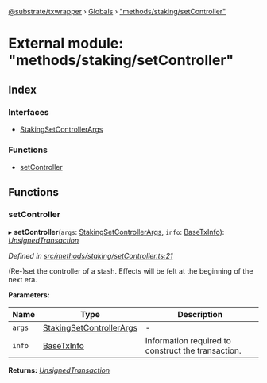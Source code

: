 [@substrate/txwrapper](../README.md) › [Globals](../globals.md) › ["methods/staking/setController"](_methods_staking_setcontroller_.md)

# External module: "methods/staking/setController"

## Index

### Interfaces

* [StakingSetControllerArgs](../interfaces/_methods_staking_setcontroller_.stakingsetcontrollerargs.md)

### Functions

* [setController](_methods_staking_setcontroller_.md#setcontroller)

## Functions

###  setController

▸ **setController**(`args`: [StakingSetControllerArgs](../interfaces/_methods_staking_setcontroller_.stakingsetcontrollerargs.md), `info`: [BaseTxInfo](../interfaces/_util_types_.basetxinfo.md)): *[UnsignedTransaction](../interfaces/_util_types_.unsignedtransaction.md)*

*Defined in [src/methods/staking/setController.ts:21](https://github.com/paritytech/txwrapper/blob/2ef02a5/src/methods/staking/setController.ts#L21)*

(Re-)set the controller of a stash. Effects will be felt at the beginning of
the next era.

**Parameters:**

Name | Type | Description |
------ | ------ | ------ |
`args` | [StakingSetControllerArgs](../interfaces/_methods_staking_setcontroller_.stakingsetcontrollerargs.md) | - |
`info` | [BaseTxInfo](../interfaces/_util_types_.basetxinfo.md) | Information required to construct the transaction.  |

**Returns:** *[UnsignedTransaction](../interfaces/_util_types_.unsignedtransaction.md)*

